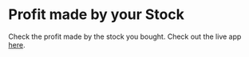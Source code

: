# Profit made by your Stock

Check the profit made by the stock you bought. Check out the live app [here](https://profit-or-loss-14.netlify.app/).